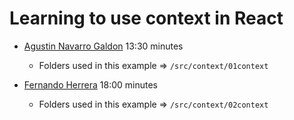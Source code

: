 # Learning to use context in React

* [Agustin Navarro Galdon](https://www.youtube.com/watch?v=mnKHJDkpZos) 13:30 minutes
  * Folders used in this example => `/src/context/01context`


* [Fernando Herrera](https://www.youtube.com/watch?v=UPCOJgLlr3w) 18:00 minutes
  * Folders used in this example => `/src/context/02context`